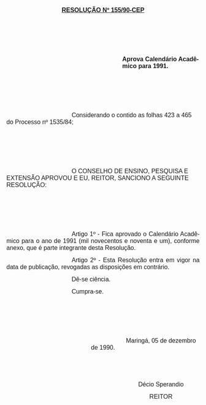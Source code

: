 <body lang=PT-BR style='tab-interval:36.0pt'>

<div class=Section1>

<p class=MsoNormal align=center style='text-align:center'><b style='mso-bidi-font-weight:
normal'><u><span style='font-size:12.0pt;mso-bidi-font-size:10.0pt;font-family:
Arial;mso-no-proof:yes'>RESOLUÇÃO Nº 155/90-CEP<o:p></o:p></span></u></b></p>

<p class=MsoNormal><span style='font-size:12.0pt;mso-bidi-font-size:10.0pt;
font-family:Arial;mso-no-proof:yes'><o:p>&nbsp;</o:p></span></p>

<p class=MsoNormal><span style='font-size:12.0pt;mso-bidi-font-size:10.0pt;
font-family:Arial;mso-no-proof:yes'><o:p>&nbsp;</o:p></span></p>

<p class=MsoNormal><span style='font-size:12.0pt;mso-bidi-font-size:10.0pt;
font-family:Arial;mso-no-proof:yes'><o:p>&nbsp;</o:p></span></p>

<p class=MsoNormal style='margin-left:8.0cm'><b style='mso-bidi-font-weight:
normal'><span style='font-size:12.0pt;mso-bidi-font-size:10.0pt;font-family:
Arial;mso-no-proof:yes'>Aprova Calendário Acadêmico para 1991.<o:p></o:p></span></b></p>

<p class=MsoNormal><span style='font-size:12.0pt;mso-bidi-font-size:10.0pt;
font-family:Arial;mso-no-proof:yes'><o:p>&nbsp;</o:p></span></p>

<p class=MsoNormal><span style='font-size:12.0pt;mso-bidi-font-size:10.0pt;
font-family:Arial;mso-no-proof:yes'><o:p>&nbsp;</o:p></span></p>

<p class=MsoNormal><span style='font-size:12.0pt;mso-bidi-font-size:10.0pt;
font-family:Arial;mso-no-proof:yes'><o:p>&nbsp;</o:p></span></p>

<p class=MsoNormal style='text-indent:127.6pt'><span style='font-size:12.0pt;
mso-bidi-font-size:10.0pt;font-family:Arial;mso-no-proof:yes'>Considerando o
contido as folhas <st1:metricconverter ProductID="423 a" w:st="on">423 a</st1:metricconverter>
465 do Processo nº 1535/84;<o:p></o:p></span></p>

<p class=MsoNormal style='text-indent:127.6pt'><span style='font-size:12.0pt;
mso-bidi-font-size:10.0pt;font-family:Arial;mso-no-proof:yes'><o:p>&nbsp;</o:p></span></p>

<p class=MsoNormal style='text-indent:127.6pt'><span style='font-size:12.0pt;
mso-bidi-font-size:10.0pt;font-family:Arial;mso-no-proof:yes'><o:p>&nbsp;</o:p></span></p>

<p class=MsoNormal style='text-indent:127.6pt'><span style='font-size:12.0pt;
mso-bidi-font-size:10.0pt;font-family:Arial;mso-no-proof:yes'><o:p>&nbsp;</o:p></span></p>

<p class=MsoNormal style='text-indent:127.6pt'><span style='font-size:12.0pt;
mso-bidi-font-size:10.0pt;font-family:Arial;mso-no-proof:yes'>O CONSELHO DE
ENSINO, PESQUISA E EXTENSÃO APROVOU E EU, REITOR, SANCIONO A SEGUINTE RESOLUÇÃO:<o:p></o:p></span></p>

<p class=MsoNormal style='text-indent:127.6pt'><span style='font-size:12.0pt;
mso-bidi-font-size:10.0pt;font-family:Arial;mso-no-proof:yes'><o:p>&nbsp;</o:p></span></p>

<p class=MsoNormal style='text-indent:127.6pt'><span style='font-size:12.0pt;
mso-bidi-font-size:10.0pt;font-family:Arial;mso-no-proof:yes'><o:p>&nbsp;</o:p></span></p>

<p class=MsoNormal style='text-indent:127.6pt'><span style='font-size:12.0pt;
mso-bidi-font-size:10.0pt;font-family:Arial;mso-no-proof:yes'><o:p>&nbsp;</o:p></span></p>

<p class=MsoNormal style='text-align:justify;text-indent:127.6pt'><span
style='font-size:12.0pt;mso-bidi-font-size:10.0pt;font-family:Arial;mso-no-proof:
yes'>Artigo 1º - Fica aprovado o Calendário Acadêmico para o ano de 1991 (mil
novecentos e noventa e um), conforme anexo, que é parte integrante desta Resolução.<o:p></o:p></span></p>

<p class=MsoNormal style='text-align:justify;text-indent:127.6pt'><span
style='font-size:12.0pt;font-family:Arial;mso-no-proof:yes'>Artigo 2º - Esta
Resolução entra em vigor na data de publicação, revogadas as disposições em
contrário. <o:p></o:p></span></p>

<p class=MsoNormal style='text-align:justify;text-indent:127.6pt'><span
style='font-size:12.0pt;font-family:Arial;mso-no-proof:yes'>Dê-se ciência.<o:p></o:p></span></p>

<p class=MsoNormal style='text-align:justify;text-indent:127.6pt'><span
style='font-size:12.0pt;font-family:Arial;mso-no-proof:yes'>Cumpra-se.<o:p></o:p></span></p>

<p class=MsoNormal style='text-align:justify;text-indent:127.6pt'><span
style='font-size:12.0pt;font-family:Arial;mso-no-proof:yes'><o:p>&nbsp;</o:p></span></p>

<p class=MsoNormal style='text-align:justify;text-indent:127.6pt'><span
style='font-size:12.0pt;font-family:Arial;mso-no-proof:yes'><o:p>&nbsp;</o:p></span></p>

<p class=MsoNormal align=center style='text-align:center;text-indent:8.0cm'><span
style='font-size:12.0pt;font-family:Arial;mso-no-proof:yes'><o:p>&nbsp;</o:p></span></p>

<p class=MsoNormal align=center style='text-align:center;text-indent:8.0cm'><span
style='font-size:12.0pt;font-family:Arial;mso-no-proof:yes'>Maringá, 05 de
dezembro de 1990.<o:p></o:p></span></p>

<p class=MsoNormal align=center style='text-align:center;text-indent:8.0cm'><span
style='font-size:12.0pt;font-family:Arial;mso-no-proof:yes'><o:p>&nbsp;</o:p></span></p>

<p class=MsoNormal align=center style='text-align:center;text-indent:8.0cm'><span
style='font-size:12.0pt;font-family:Arial;mso-no-proof:yes'><o:p>&nbsp;</o:p></span></p>

<p class=MsoNormal align=center style='text-align:center;text-indent:8.0cm'><span
style='font-size:12.0pt;font-family:Arial;mso-no-proof:yes'>Décio Sperandio<o:p></o:p></span></p>

<p class=MsoNormal align=center style='margin-left:8.0cm;text-align:center'><span
style='font-size:12.0pt;font-family:Arial;mso-no-proof:yes'>REITOR</span><span
style='mso-no-proof:yes'><o:p></o:p></span></p>

</div>

</body>
